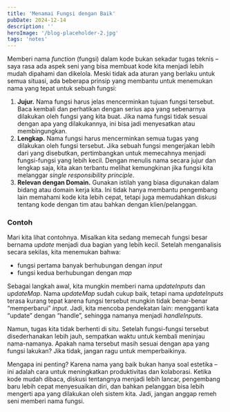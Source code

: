 ```yaml
---
title: 'Menamai Fungsi dengan Baik'
pubDate: 2024-12-14
description: ''
heroImage: '/blog-placeholder-2.jpg'
tags: 'notes'
---
```


Memberi nama _function_ (fungsi) dalam kode bukan sekadar tugas teknis – saya rasa ada aspek seni yang bisa membuat kode kita menjadi lebih mudah dipahami dan dikelola. Meski tidak ada aturan yang berlaku untuk semua situasi, ada beberapa prinsip yang membantu untuk menemukan nama yang tepat untuk sebuah fungsi:

1. **Jujur.** Nama fungsi harus jelas mencerminkan tujuan fungsi tersebut. Baca kembali dan perhatikan dengan serius apa yang sebenarnya dilakukan oleh fungsi yang kita buat. Jika nama fungsi tidak sesuai dengan apa yang dilakukannya, ini bisa jadi menyesatkan atau membingungkan.
2. **Lengkap.** Nama fungsi harus mencerminkan semua tugas yang dilakukan oleh fungsi tersebut. Jika sebuah fungsi mengerjakan lebih dari yang disebutkan, pertimbangkan untuk memecahnya menjadi fungsi-fungsi yang lebih kecil. Dengan menulis nama secara jujur dan lengkap saja, kita akan terbantu melihat kemungkinan jika fungsi kita melanggar _single responsibility principle_.
3. **Relevan dengan Domain.** Gunakan istilah yang biasa digunakan dalam bidang atau domain kerja kita. Ini tidak hanya membantu pengembang lain memahami kode kita lebih cepat, tetapi juga memudahkan diskusi tentang kode dengan tim atau bahkan dengan klien/pelanggan.

### Contoh

Mari kita lihat contohnya. Misalkan kita sedang memecah fungsi besar bernama *update* menjadi dua bagian yang lebih kecil. Setelah menganalisis secara sekilas, kita menemukan bahwa:
- fungsi pertama banyak berhubungan dengan *input*
- fungsi kedua berhubungan dengan *map*

Sebagai langkah awal, kita mungkin memberi nama *updateInputs* dan *updateMap*. Nama *updateMap* sudah cukup baik, tetapi nama *updateInputs* terasa kurang tepat karena fungsi tersebut mungkin tidak benar-benar “memperbarui” *input*. Jadi, kita mencoba pendekatan lain: mengganti kata “update” dengan “handle”, sehingga namanya menjadi *handleInputs*.

Namun, tugas kita tidak berhenti di situ. Setelah fungsi-fungsi tersebut disederhanakan lebih jauh, sempatkan waktu untuk kembali meninjau nama-namanya. Apakah nama tersebut masih sesuai dengan apa yang fungsi lakukan? Jika tidak, jangan ragu untuk memperbaikinya.

Mengapa ini penting? Karena nama yang baik bukan hanya soal estetika – ini adalah cara untuk meningkatkan produktivitas dan kolaborasi. Ketika kode mudah dibaca, diskusi tentangnya menjadi lebih lancar, pengembang baru lebih cepat menyesuaikan diri, dan bahkan pelanggan bisa lebih mengerti apa yang dilakukan oleh sistem kita. Jadi, jangan anggap remeh seni memberi nama fungsi.

